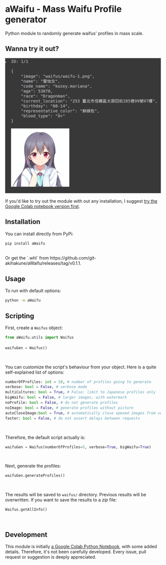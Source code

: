 # aWaifu - Mass Waifu Profile generator
Python module to randomly generate waifus' profiles in mass scale.
<br>

## Wanna try it out?
<img src="https://github.com/git-akihakune/aWaifu-Colab/blob/main/img/random_example.png?raw=true">
<br>

If you'd like to try out the module with out any installation, I suggest <a href="https://github.com/git-akihakune/aWaifu-Colab">try the Google Colab notebook version first</a>.
<br>

## Installation
You can install directly from PyPi:
```bash
pip install aWaifu
```
<br>
Or get the `.whl` from https://github.com/git-akihakune/aWaifu/releases/tag/v0.1.1.

## Usage
To run with default options:
```bash
python -m aWaifu
```

## Scripting
First, create a `Waifus` object:

```python
from aWaifu.utils import Waifus

waifuGen = Waifus()
```
<br>

You can customize the script's behaviour from your object. Here is a quite self-explained list of options:
```python
numberOfProfiles: int = 10, # number of profiles going to generate
verbose: bool = False, # verbose mode 
multiCultures: bool = True, # False: limit to Japanese profiles only
bigWaifu: bool = False, # larger images, with watermark
noProfile: bool = False, # do not generate profiles
noImage: bool = False, # generate profiles without picture
autoCloseImage:bool = True, # automatically close opened images from verbose
faster: bool = False, # do not assert delays between requests
```
<br>

Therefore, the default script actually is:
```python
waifuGen = Waifus(numberOfProfiles=5, verbose=True, bigWaifu=True)
```
<br>

Next, generate the profiles:
```python
waifuGen.generateProfiles()
```
<br>

The results will be saved to `waifus/` directory. Previous results will be overwritten. If you want to save the results to a *zip* file:
```python
Waifus.getAllInfo()
```
<br>

## Development
This module is initially [a Google Colab Python Notebook](https://github.com/git-akihakune/aWaifu-Colab), with some added details. Therefore, it's not been carefully developed. Every issue, pull request or suggestion is deeply appreciated.
